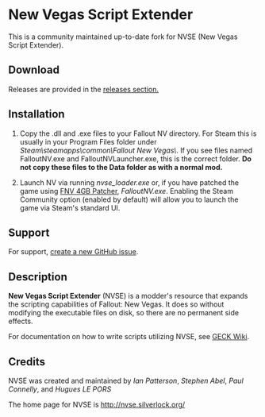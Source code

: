 # New Vegas Script Extender

This is a community maintained up-to-date fork for NVSE (New Vegas Script Extender). 

## Download

Releases are provided in the [releases section.](https://github.com/NVSEx/NVSE/releases)

## Installation

1. Copy the .dll and .exe files to your Fallout NV directory. For Steam this is usually in your Program Files folder under *Steam\\steamapps\\common\\Fallout New Vegas\\*. If you see files named FalloutNV.exe and FalloutNVLauncher.exe, this is the correct folder. **Do not copy these files to the Data folder as with a normal mod.**

2. Launch NV via running *nvse_loader.exe* or, if you have patched the game using [FNV 4GB Patcher](https://www.nexusmods.com/newvegas/mods/62552/), *FalloutNV.exe*. Enabling the Steam Community option (enabled by default) will allow you to launch the game via Steam's standard UI.

## Support

For support, [create a new GitHub issue](https://github.com/NVSEx/NVSE/issues).

## Description

**New Vegas Script Extender** (NVSE) is a modder's resource that expands the scripting capabilities of Fallout: New Vegas. It does so without modifying the executable files on disk, so there are no permanent side effects.


For documentation on how to write scripts utilizing NVSE, see [GECK Wiki](https://geckwiki.com/index.php?title=Main_Page).

## Credits

NVSE was created and maintained by *Ian Patterson*, 
*Stephen Abel*, *Paul Connelly*, and *Hugues LE PORS*

The home page for NVSE is http://nvse.silverlock.org/
